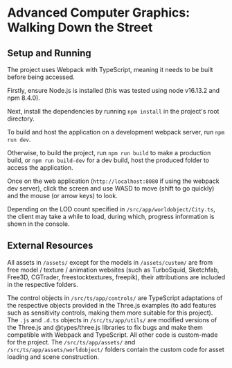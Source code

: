 # Advanced Computer Graphics: Walking Down the Street

## Setup and Running

The project uses Webpack with TypeScript, meaning it needs to be built before being accessed.

Firstly, ensure Node.js is installed (this was tested using node v16.13.2 and npm 8.4.0).

Next, install the dependencies by running `npm install` in the project's root directory.

To build and host the application on a development webpack server, run `npm run dev`.

Otherwise, to build the project, run `npm run build` to make a production build, or `npm run build-dev` for a dev build, host the produced folder to access the application.

Once on the web application (`http://localhost:8080` if using the webpack dev server), click the screen and use WASD to move (shift to go quickly) and the mouse (or arrow keys) to look.

Depending on the LOD count specified in `/src/app/worldobject/City.ts`, the client may take a while to load, during which, progress information is shown in the console.

## External Resources

All assets in `/assets/` except for the models in `/assets/custom/` are from free model / texture / animation websites (such as TurboSquid, Sketchfab, Free3D, CGTrader, freestocktextures, freepik), their attributions are included in the respective folders.

The control objects in `/src/ts/app/controls/` are TypeScript adaptations of the respective objects provided in the Three.js examples (to add features such as sensitivity controls, making them more suitable for this project).
The `.js` and `.d.ts` objects in `/src/ts/app/utils/` are modified versions of the Three.js and @types/three.js libraries to fix bugs and make them compatible with Webpack and TypeScript.
All other code is custom-made for the project.
The `/src/ts/app/assets/` and `/src/ts/app/assets/worldobject/` folders contain the custom code for asset loading and scene construction.
